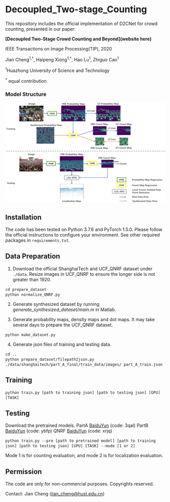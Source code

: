 # Decoupled_Two-stage_Counting

This repository includes the official implementation of D2CNet for crowd counting, presented in our paper:

**[Decoupled Two-Stage Crowd Counting and Beyond](website here)**

IEEE Transactions on Image Processing(TIP), 2020

Jian Cheng<sup>1,&dagger;</sup>, Haipeng Xiong<sup>1,&dagger;</sup>, Hao Lu<sup>1</sup>, Zhiguo Cao<sup>1</sup>

<sup>1</sup>Huazhong University of Science and Technology

<sup>&dagger;</sup> equal contribution

### Model Structure
<p align="left">
  <img src="overview.png" width="850" title="Example"/>
</p>

## Installation
The code has been tested on Python 3.7.6 and PyTorch 1.5.0. Please follow the official instructions to configure your environment. See other required packages in `requirements.txt`.

## Data Preparation
1. Download the official ShanghaiTech and UCF_QNRF dataset under `./data`. Resize images in UCF_QNRF to ensure the longer side is not greater than 1920.
```
cd prepare_dataset
python normalize_QNRF.py
```

2. Generate synthesized dataset by running *generate_synthesized_dataset/main.m* in Matlab.

3. Generate probability maps, density maps and dot maps. It may take several days to prepare the UCF_QNRF dataset.
```
python make_dataset.py
```

4. Generate json files of training and testing data.
```
cd ..
python prepare_dataset/filepath2json.py ./data/shanghaitech/part_A_final/train_data/images/ part_A_train.json
```

## Training
```
python train.py [path to training json] [path to testing json] [GPU] [TASK]
```

## Testing
Download the pretrained models. 
PartA [BaiduYun](https://pan.baidu.com/s/1x-Mu1bKbcQI48bmszLrFGA) (code: 3qal) 
PartB [BaiduYun](https://pan.baidu.com/s/10PHLUu_FXWjY1gOT6iCKYw) (code: ybfp) 
QNRF [BaiduYun](https://pan.baidu.com/s/1nA3EaiVRqKiNjqKL4f04-Q) (code: xrjq) 

```
python train.py --pre [path to pretrained model] [path to training json] [path to testing json] [GPU] [TASK] --mode [1 or 2]
```
Mode 1 is for counting evaluation, and mode 2 is for localization evaluation.

## Permission
The code are only for non-commercial purposes. Copyrights reserved.

Contact: 
Jian Cheng (jian_cheng@hust.edu.cn)